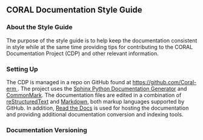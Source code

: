 CORAL Documentation Style Guide
-------------------------------

### About the Style Guide ###

The purpose of the style guide is to help keep the documentation consistent in style while at the same time providing tips for contributing to the CORAL Documentation Project (CDP) and other relevant information.

### Setting Up ###

The CDP is managed in a repo on GitHub found at [https://github.com/Coral-erm 
](https://github.com/Coral-erm  "https://github.com/Coral-erm ").  The project uses the [Sphinx Python Documentation Generator](http://www.sphinx-doc.org/en/stable/) and [CommonMark](http://commonmark.org/).  The documentation files are edited in a combination of [reStructuredText](https://en.wikipedia.org/wiki/ReStructuredText) and [Markdown](https://en.wikipedia.org/wiki/Markdown), both markup languages supported by GitHub.  In addition, [Read the Docs](https://readthedocs.org/) is used for hosting the documentation and providing additional documentation conversion and indexing tools.   


### Documentation Versioning ###


